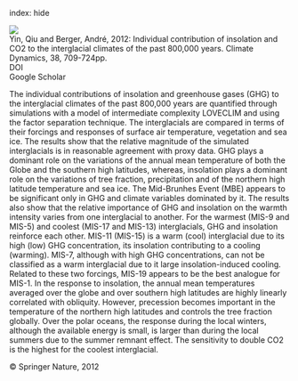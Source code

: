 index: hide

<div class="Citation">
    <div class="Citation-thumb CitationThumb-linked"  data-href="https://doi.org/10.1007/s00382-011-1013-5">
      <img src="https://static.claimspace.cloud/climate-study-static/refs/thumbs/5/Yin_and_Berger_2012-thumb.png" />
    </div>

  <div class="Citation-body">
    <div class="Citation-text">Yin, Qiu and Berger, André, 2012: Individual contribution of insolation and CO2 to the interglacial climates of the past 800,000 years. <span class="Article-journal">Climate Dynamics, </span><span class="Article-volume">38, </span>709-724pp.</div>
    <div class="Citation-links">
      <div class="CitationLink" data-href="https://doi.org/10.1007/s00382-011-1013-5">
        <div class="CitationLink-icon CitationLink-Doi"></div>
        <div class="CitationLink-text">DOI</div>
      </div>
      <div class="CitationLink" data-href="https://scholar.google.com/scholar?q=10.1007/s00382-011-1013-5">
        <div class="CitationLink-icon CitationLink-Scholar"></div>
        <div class="CitationLink-text">Google Scholar</div>
      </div>
    </div>
  </div>
</div>

The individual contributions of insolation and greenhouse gases (GHG) to the interglacial climates of the past 800,000 years are quantified through simulations with a model of intermediate complexity LOVECLIM and using the factor separation technique. The interglacials are compared in terms of their forcings and responses of surface air temperature, vegetation and sea ice. The results show that the relative magnitude of the simulated interglacials is in reasonable agreement with proxy data. GHG plays a dominant role on the variations of the annual mean temperature of both the Globe and the southern high latitudes, whereas, insolation plays a dominant role on the variations of tree fraction, precipitation and of the northern high latitude temperature and sea ice. The Mid-Brunhes Event (MBE) appears to be significant only in GHG and climate variables dominated by it. The results also show that the relative importance of GHG and insolation on the warmth intensity varies from one interglacial to another. For the warmest (MIS-9 and MIS-5) and coolest (MIS-17 and MIS-13) interglacials, GHG and insolation reinforce each other. MIS-11 (MIS-15) is a warm (cool) interglacial due to its high (low) GHG concentration, its insolation contributing to a cooling (warming). MIS-7, although with high GHG concentrations, can not be classified as a warm interglacial due to it large insolation-induced cooling. Related to these two forcings, MIS-19 appears to be the best analogue for MIS-1. In the response to insolation, the annual mean temperatures averaged over the globe and over southern high latitudes are highly linearly correlated with obliquity. However, precession becomes important in the temperature of the northern high latitudes and controls the tree fraction globally. Over the polar oceans, the response during the local winters, although the available energy is small, is larger than during the local summers due to the summer remnant effect. The sensitivity to double CO2 is the highest for the coolest interglacial.

<div class="Citation-copy">
&copy; Springer Nature, 2012
</div>